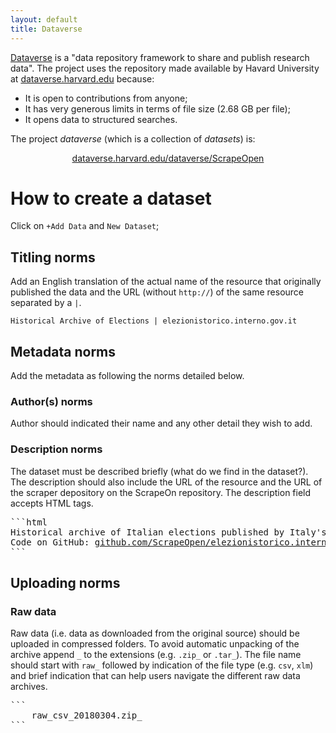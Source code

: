 ```yaml
---
layout: default
title: Dataverse
---
```


[Dataverse](https://dataverse.org/) is a "data repository framework to share and publish research data". The project uses the repository made available by Havard University at [dataverse.harvard.edu](https://dataverse.harvard.edu/) because:
* It is open to contributions from anyone;
* It has very generous limits in terms of file size (2.68 GB per file);
* It opens data to structured searches.

The project *dataverse* (which is a collection of *datasets*) is:

<center><p><a href="https://dataverse.harvard.edu/dataverse/ScrapeOpen">dataverse.harvard.edu/dataverse/ScrapeOpen</a></p></center>

# How to create a dataset

Click on `+Add Data` and `New Dataset`;

## Titling norms

Add an English translation of the actual name of the resource that originally published the data and the URL (without `http://`) of the same resource separated by a `|`.

```
Historical Archive of Elections | elezionistorico.interno.gov.it
```

## Metadata norms

Add the metadata as following the norms detailed below.

### Author(s) norms

Author should indicated their name and any other detail they wish to add.

### Description norms

The dataset must be described briefly (what do we find in the dataset?). The description should also include the URL of the resource and the URL of the scraper depository on the ScrapeOn repository. The description field accepts HTML tags.

<pre>
```html
Historical archive of Italian elections published by Italy's Ministry of Interior scraped from <a href='http://elezionistorico.interno.gov.it/'>elezionistorico.interno.gov.it</a>.
Code on GitHub: <a href = 'https://github.com/ScrapeOpen/elezionistorico.interno.gov.it'>github.com/ScrapeOpen/elezionistorico.interno.gov.it</a>.
```
</pre>

## Uploading norms

### Raw data

Raw data (i.e. data as downloaded from the original source) should be uploaded in compressed folders. To avoid automatic unpacking of the archive append `_` to the extensions (e.g. `.zip_` or `.tar_`). The file name should start with `raw_` followed by indication of the file type (e.g. `csv`, `xlm`) and brief indication that can help users navigate the different raw data archives.

<pre>
```
	raw_csv_20180304.zip_
```
</pre>
